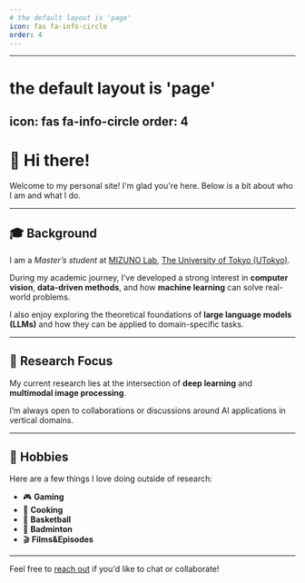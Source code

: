 ```yaml
---
# the default layout is 'page'
icon: fas fa-info-circle
order: 4
---
```


---
# the default layout is 'page'
icon: fas fa-info-circle
order: 4
---

# 👋 Hi there!

Welcome to my personal site! I'm glad you're here. Below is a bit about who I am and what I do.

---

## 🎓 Background

I am a *Master’s student* at [MIZUNO Lab](https://webpark2264.sakura.ne.jp/mizu), [The University of Tokyo (UTokyo)](https://www.u-tokyo.ac.jp/ja/index.html).

During my academic journey, I’ve developed a strong interest in **computer vision**, **data-driven methods**, and how **machine learning** can solve real-world problems.

I also enjoy exploring the theoretical foundations of **large language models (LLMs)** and how they can be applied to domain-specific tasks.

---

## 🔬 Research Focus

My current research lies at the intersection of **deep learning** and **multimodal image processing**.

I’m always open to collaborations or discussions around AI applications in vertical domains.

---

## 🎯 Hobbies

Here are a few things I love doing outside of research:

- 🎮 **Gaming**  
- 🍳 **Cooking** 
- 🏀 **Basketball** 
- 🏸️ **Badminton** 
- 🎬 **Films&Episodes** 


---

Feel free to [reach out](/contact/) if you'd like to chat or collaborate!

